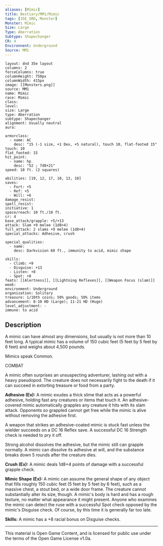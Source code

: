 ```yaml
---
aliases: [Mimic]
title: Bestiary/MM1/Mimic
tags: [35E_SRD, Monster]
Monster: Mimic
Size: Large
Type: Aberration
Subtype: Shapechanger
CR: 4
Environnent: Underground
Source: MM1
---
```


```statblock
layout: dnd 35e layout
columns: 2
forceColumns: true
columnHeight: 750px
columnWidth: 415px
image: [[Monsters.png]]
source: MM1
name: Mimic
race: Mimic
class: 
level: 
size: Large
type: Aberration
subtype: Shapechanger
alignment: Usually neutral
aura: 

armorclass:
  - name: AC
    desc: "15 (-1 size, +1 Dex, +5 natural), touch 10, flat-footed 15"
touch: 10
flat_footed: 15
hit_point:
  - name: hp
    desc: "52 ; 7d8+21"
speed: 10 ft. (2 squares)

abilities: [19, 12, 17, 10, 13, 10]
saves:
  - Fort: +5
  - Ref: +5
  - Will: +6
damage_resist: 
spell_resist: 
initiative: 1
space/reach: 10 ft./10 ft.
cr: 4
base_attack/grapple: +5/+13
attack: Slam +9 melee (1d8+4)
full_attack: 2 slams +9 melee (1d8+4)
special_attacks: Adhesive, crush

special_qualities:
  - name: 
    desc: Darkvision 60 ft., immunity to acid, mimic shape

skills:
  - Climb: +9
  - Disguise: +13
  - Listen: +8
  - Spot: +8
feats: [[Alertness]], [[Lightning Reflexes]], [[Weapon Focus (slam)]]
weak: 
environment: Underground
organization: Solitary
treasure: 1/10th coins; 50% goods; 50% items
advancement: 8-10 HD (Large); 11-21 HD (Huge)
level_adjustment: -
immune: to acid
```

## Description

<p>A mimic can have almost any dimensions, but usually is not more than 10 feet long. A typical mimic has a volume of 150 cubic feet (5 feet by 5 feet by 6 feet) and weighs about 4,500 pounds.</p>
<p>Mimics speak Common.</p>
<p>COMBAT</p>
<p>A mimic often surprises an unsuspecting adventurer, lashing out with a heavy pseudopod. The creature does not necessarily fight to the death if it can succeed in extorting treasure or food from a party.</p>
<p>
            <b>Adhesive (Ex):</b> A mimic exudes a thick slime that acts as a powerful adhesive, holding fast any creatures or items that touch it. An adhesive-covered mimic automatically grapples any creature it hits with its slam attack. Opponents so grappled cannot get free while the mimic is alive without removing the adhesive first.</p>
<p>A weapon that strikes an adhesive-coated mimic is stuck fast unless the wielder succeeds on a DC 16 Reflex save. A successful DC 16 Strength check is needed to pry it off.</p>
<p>Strong alcohol dissolves the adhesive, but the mimic still can grapple normally. A mimic can dissolve its adhesive at will, and the substance breaks down 5 rounds after the creature dies.</p>
<p>
            <b>Crush (Ex):</b> A mimic deals 1d8+4 points of damage with a successful grapple check.</p>
<p>
            <b>Mimic Shape (Ex):</b> A mimic can assume the general shape of any object that fills roughly 150 cubic feet (5 feet by 5 feet by 6 feet), such as a massive chest, a stout bed, or a wide door frame. The creature cannot substantially alter its size, though. A mimic's body is hard and has a rough texture, no matter what appearance it might present. Anyone who examines the mimic can detect the ruse with a successful Spot check opposed by the mimic's Disguise check. Of course, by this time it is generally far too late.</p>
<p>
            <b>Skills:</b> A mimic has a +8 racial bonus on Disguise checks.</p>

---

This material is Open Game Content, and is licensed for public use under
the terms of the Open Game License v1.0a.
